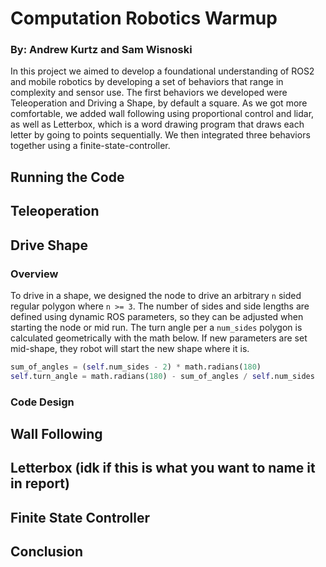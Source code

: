 # Computation Robotics Warmup
### By: Andrew Kurtz and Sam Wisnoski

In this project we aimed to develop a foundational understanding of ROS2 and mobile robotics by developing a set of behaviors that range in complexity and sensor use. The first behaviors we developed were Teleoperation and Driving a Shape, by default a square. As we got more comfortable, we added wall following using proportional control and lidar, as well as Letterbox, which is a word drawing program that draws each letter by going to points sequentially. We then integrated three behaviors together using a finite-state-controller.

## Running the Code

## Teleoperation

## Drive Shape

### Overview

To drive in a shape, we designed the node to drive an arbitrary `n` sided regular polygon where `n >= 3`. The number of sides and side lengths are defined using dynamic ROS parameters, so they can be adjusted when starting the node or mid run. The turn angle per a `num_sides` polygon is calculated geometrically with the math below. If new parameters are set mid-shape, they robot will start the new shape where it is.

```Python
sum_of_angles = (self.num_sides - 2) * math.radians(180)
self.turn_angle = math.radians(180) - sum_of_angles / self.num_sides
```

### Code Design


## Wall Following

## Letterbox (idk if this is what you want to name it in report)

## Finite State Controller

## Conclusion




